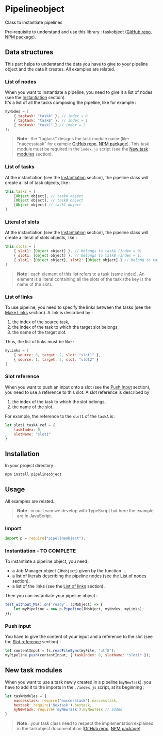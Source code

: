 # Pipelineobject

Class to instantiate pipelines


Pre-requisite to understand and use this library : taskobject ([GitHub repo][3], [NPM package][4]).



## Data structures

This part helps to understand the data you have to give to your pipeline object and the data it creates. All examples are related.

### List of nodes

When you want to instantiate a pipeline, you need to give it a list of nodes (see the [Instantiation](#instantiation) section).  
It's a list of all the tasks composing the pipeline, like for example :

```javascript
myNodes = [
	{ tagtask: "taskA" }, // index = 0
	{ tagtask: "taskB" }, // index = 1
	{ tagtask: "taskC" } // index = 2
];
```

>**Note** : the "tagtask" designs the task module name (like "naccesstask" for example [GitHub repo][1], [NPM package][2]). This task module must be required in the `index.js` script (see the [New task modules](#new-task-modules) section).

### List of tasks

At the instantiation (see the [Instantiation](#instantiation) section), the pipeline class will create a list of task objects, like :

```javascript
this.tasks = [
	[Object object], // taskA object
	[Object object], // taskB object
	[Object object] // taskC object
]
```


### Literal of slots

At the instantiation (see the [Instantiation](#instantiation) section), the pipeline class will create a literal of slots objects, like :

```javascript
this.slots = [
	{ slot1: [Object object] }, // belongs to taskA (index = 0)
	{ slot1: [Object object] }, // belongs to taskB (index = 1)
	{ slot1: [Object object], slot2: [Object object] } // belong to taskC (index = 2)
]
```

>**Note** : each element of this list refers to a task (same index). An element is a literal containing all the slots of the task (the key is the name of the slot).


### List of links

To use pipeline, you need to specify the links between the tasks (see the [Make Links](#make-links) section). A link is described by :
1. the index of the source task,
2. the index of the task to which the target slot belongs,
3. the name of the target slot.  

Thus, the list of links must be like :

```javascript
myLinks = [
	{ source: 0, target: 2, slot: "slot1" },
	{ source: 1, target: 2, slot: "slot2" }
]
```


### Slot reference

When you want to push an input onto a slot (see the [Push Input](#push-input) section), you need to use a reference to this slot. A slot reference is described by :
1. the index of the task to which the slot belongs,
2. the name of the slot.  

For example, the reference to the `slot1` of the `taskA` is :

```javascript
let slot1_taskA_ref = {
	taskIndex: 0,
	slotName: "slot1"
}
```


## Installation

In your project directory :

```sh
npm install pipelineobject
```


## Usage

All examples are related.  

>**Note** : in our team we develop with TypeScript but here the example are in JavaScript.

### Import

```javascript
import p = require("pipelineobject");
```

### Instantiation - TO COMPLETE

To instantiate a pipeline object, you need :
- a Job Manager object (`JMobject`) given by the function ...
- a list of literals describing the pipeline nodes (see the [List of nodes](#list-of-nodes) section),
- a list of the links (see the [List of links](#list-of-links) section).  

Then you can instantiate your pipeline object :

```javascript
test_without_MS().on('ready', (JMobject) => {
	let myPipeline = new p.Pipeline(JMobject, myNodes, myLinks);
});
```

### Push input

You have to give the content of your input and a reference to the slot (see the [Slot reference](#slot-reference) section) :

```javascript
let contentInput = fs.readFileSync(myFile, "utf8");
myPipeline.push(contentInput, { taskIndex: 0, slotName: "slot1" });
```


## New task modules

When you want to use a task newly created in a pipeline (`myNewTask`), you have to add it to the imports in the `./index.js` script, at its beginning :

```javascript
let taskModules = {
	naccesstask: require('naccesstask').naccesstask,
	hextask: require('hextask').hextask,
	myNewTask: require('myNewTask').myNewTask // added
}
```

>**Note** : your task class need to respect the implementation explained in the taskobject documentation ([GitHub repo][3], [NPM package][4]).


[1]: https://github.com/melaniegarnier/naccesstask
[2]: https://www.npmjs.com/package/naccesstask
[3]: https://github.com/melaniegarnier/taskobject
[4]: https://www.npmjs.com/package/taskobject
